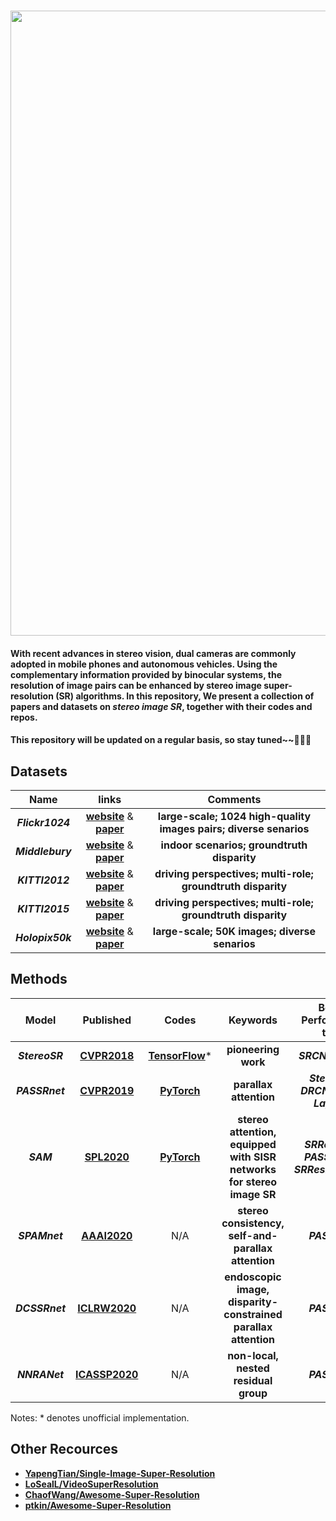 ### <img src="https://raw.github.com/YingqianWang/Awesome-Stereo-Image-SR/master/Fig/Thumbnail.jpg" width="1000">
#### With recent advances in stereo vision, dual cameras are commonly adopted in mobile phones and autonomous vehicles. Using the complementary information provided by binocular systems, the resolution of image pairs can be enhanced by stereo image super-resolution (SR) algorithms. In this repository, We present a collection of papers and datasets on *stereo image SR*, together with their codes and repos. 
#### This repository will be updated on a regular basis, so stay tuned~~🎉🎉🎉

## Datasets

|     Name     |   links |  Comments |
| :----------: |  :-----: | :-------: |
|     ***Flickr1024***     | [**website**](https://yingqianwang.github.io/Flickr1024/) & [**paper**](http://openaccess.thecvf.com/content_ICCVW_2019/papers/LCI/Wang_Flickr1024_A_Large-Scale_Dataset_for_Stereo_Image_Super-Resolution_ICCVW_2019_paper.pdf) | **large-scale; 1024 high-quality images pairs; diverse senarios** |
|     ***Middlebury***     | [**website**](http://vision.middlebury.edu/stereo/data/) & [**paper**](https://elib.dlr.de/90624/1/ScharsteinEtal2014.pdf) | **indoor scenarios; groundtruth disparity** |
|     ***KITTI2012***     | [**website**](http://www.cvlibs.net/datasets/kitti/index.php) & [**paper**](http://ww.cvlibs.net/publications/Geiger2012CVPR.pdf) | **driving perspectives; multi-role; groundtruth disparity** |
|     ***KITTI2015***     | [**website**](http://www.cvlibs.net/datasets/kitti/index.php) & [**paper**](http://openaccess.thecvf.com/content_cvpr_2015/papers/Menze_Object_Scene_Flow_2015_CVPR_paper.pdf) | **driving perspectives; multi-role; groundtruth disparity** |
|     ***Holopix50k***     | [**website**](http://github.com/leiainc/holopix50k) & [**paper**](https://arxiv.org/pdf/2003.11172.pdf) | **large-scale; 50K images; diverse senarios** |


## Methods
|     Model     |   Published |  Codes | Keywords | Better Performance than|
| :----------: |  :-----: | :-------: | :-------: | :-------: |
| ***StereoSR*** | [**CVPR2018**](http://openaccess.thecvf.com/content_cvpr_2018/papers/Jeon_Enhancing_the_Spatial_CVPR_2018_paper.pdf) | [**TensorFlow**](https://github.com/PeterZhouSZ/stereosr)* | **pioneering work** | ***SRCNN, VDSR***
| ***PASSRnet*** | [**CVPR2019**](http://openaccess.thecvf.com/content_CVPR_2019/papers/Wang_Learning_Parallax_Attention_for_Stereo_Image_Super-Resolution_CVPR_2019_paper.pdf) | [**PyTorch**](https://github.com/LongguangWang/PASSRnet) | **parallax attention** | ***StereoSR, DRCN, DRRN, LapSRN***
| ***SAM*** | [**SPL2020**](https://ieeexplore.ieee.org/stamp/stamp.jsp?tp=&arnumber=8998204) | [**PyTorch**](https://github.com/XinyiYing/SAM) | **stereo attention, equipped with SISR networks for stereo image SR** | ***SRResNet < PASSRnet < SRResNet+SAM***
| ***SPAMnet*** | [**AAAI2020**](https://www.aaai.org/Papers/AAAI/2020GB/AAAI-SongW.10348.pdf) | N/A | **stereo consistency, self-and-parallax attention** | ***PASSRnet***|
| ***DCSSRnet*** | [**ICLRW2020**](https://arxiv.org/pdf/2003.08539.pdf) | N/A | **endoscopic image, disparity-constrained parallax attention** | ***PASSRnet***
| ***NNRANet*** | [**ICASSP2020**](https://ieeexplore.ieee.org/stamp/stamp.jsp?tp=&arnumber=9054687) | N/A | **non-local, nested residual group** | ***PASSRnet***

Notes: * denotes unofficial implementation.

## Other Recources
* [**YapengTian/Single-Image-Super-Resolution**](https://github.com/YapengTian/Single-Image-Super-Resolution)
* [**LoSealL/VideoSuperResolution**](https://github.com/LoSealL/VideoSuperResolution)
* [**ChaofWang/Awesome-Super-Resolution**](https://github.com/ChaofWang/Awesome-Super-Resolution)
* [**ptkin/Awesome-Super-Resolution**](https://github.com/ptkin/Awesome-Super-Resolution)

